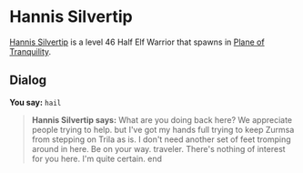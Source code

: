 # Hannis Silvertip



[Hannis Silvertip](/npc/203412) is a level 46 Half Elf Warrior that spawns in [Plane of Tranquility](/zone/203).



## Dialog

**You say:** `hail`



>**Hannis Silvertip says:** What are you doing back here?  We appreciate people trying to help. but I've got my hands full trying to keep Zurmsa from stepping on Trila as is.  I don't need another set of feet tromping around in here. Be on your way. traveler. There's nothing of interest for you here. I'm quite certain.
end
